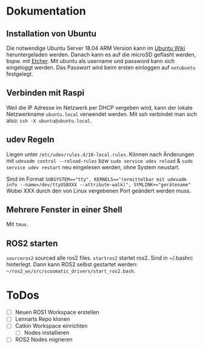 # Dokumentation
## Installation von Ubuntu
Die notwendige Ubuntu Server 18.04 ARM Version kann im [Ubuntu Wiki](https://wiki.ubuntu.com/ARM/RaspberryPi#Download) heruntergeladen werden. Danach kann es auf die microSD geflasht werden, bspw. mit [Etcher](https://www.balena.io/etcher/). Mit ubuntu als username und password kann sich eingeloggt werden. Das Passwort wird beim ersten einloggen auf ```notubuntu``` festgelegt.

## Verbinden mit Raspi
Weil die IP Adresse im Netzwerk per DHCP vergeben wird, kann der lokale Netzwerkname ```ubuntu.local``` verwendet werden. Mit ssh verbindet man sich also: ```ssh -X ubuntu@ubuntu.local```.

## udev Regeln 
Liegen unter ```/etc/udev/rules.d/10-local.rules```. Können nach Änderungen mit ```udevadm control --reload-rules``` bzw ```sudo service udev reload``` & ```sudo service udev restart``` neu eingelesen werden, ohne System neustart.

Sind im Format ```SUBSYSTEM=="tty", KERNELS=="(ermittelbar mit udevadm info --name=/dev/ttyUSBXXX --attribute-walk)", SYMLINK+="gerätename"```
Wobei XXX durch den von Linux vergebenen Port geändert werden muss. 

## Mehrere Fenster in einer Shell
Mit ```tmux```.


## ROS2 starten
```sourceros2``` sourced alle ros2 files.
```startros2``` startet ros2.
Sind in ~/.bashrc hinterlegt.
Dann kann ROS2 selbst gestartet werden: ```~/ros2_ws/src/scoomatic_drivers/start_ros2.bash```.

# ToDos
- [ ] Neuen ROS1 Workspace erstellen
- [ ] Lennarts Repo klonen
- [ ] Catkin Workspace einrichten
  - [ ] Nodes installieren
- [ ] ROS2 Nodes migrieren